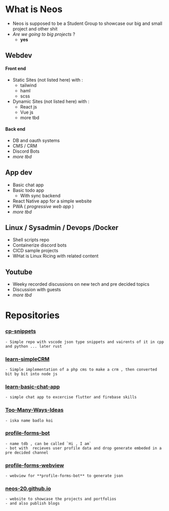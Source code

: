 # What is Neos

* Neos is supposed to be a Student Group to showcase our big and small project and other shit
* _Are we going to big projects_ ?
	* **yes**


## Webdev 

#### Front end
* Static Sites (not listed here) with :
  * tailwind
  * haml
  * scss
* Dynamic Sites (not listed here) with :
  * React js 
  * Vue js
  * more tbd

####  Back end 
* DB and oauth systems
* CMS / CRM
* Discord Bots
* _more tbd_

## App dev
* Basic chat app
* Basic todo app
    * With sync backend
* React Native app for a simple website
* PWA ( _progressive web app_ )
* _more tbd_

## Linux / Sysadmin / Devops /Docker

* Shell scripts repo
* Containerize discord bots
* CICD sample projects
* WHat is Linux Ricing with related content

## Youtube
* Weeky recorded discussions on new tech and pre decided topics
* Discussion with guests
* _more tbd_

# Repositories

### [cp-snippets](https://github.com/neos-20/cp-snippets)
    - Simple repo with vscode json type snippets and vairents of it in cpp and python ... later rust

### [learn-simpleCRM](https://github.com/neos-20/learn-simpleCRM)
    - Simple implementation of a php cms to make a crm , then converted bit by bit into node js

### [learn-basic-chat-app](https://github.com/neos-20/learn-basic-chat-app)
    - simple chat app to excercise flutter and firebase skills

### [Too-Many-Ways-Ideas](https://github.com/neos-20/Too-Many-Ways-Ideas)
    - iska name badlo koi

### [profile-forms-bot](https://github.com/neos-20/profile-forms-bot)
    - name tdb , can be called `Hi , I am`
    - bot with  recieves user profile data and drop generate embeded in a pre decided channel
    
### [profile-forms-webview](https://github.com/neos-20/profile-forms-webview)
    - webview for **profile-forms-bot** to generate json

### [neos-20.github.io](https://github.com/neos-20/neos-20.github.io)
    - website to showcase the projects and portfolios
    - and also publish blogs

  



